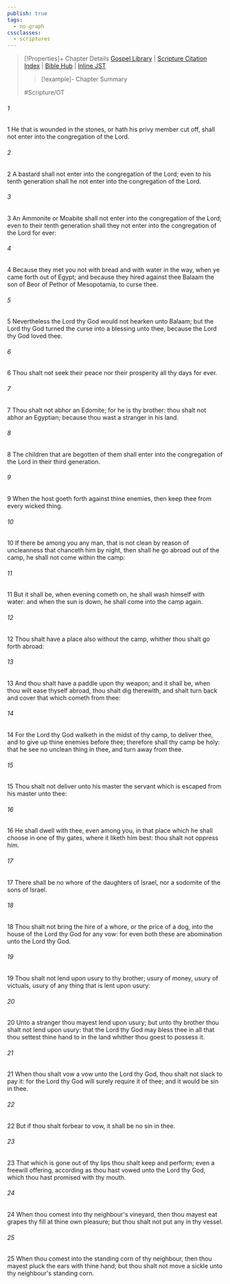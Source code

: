 ```yaml
---
publish: true
tags:
  - no-graph
cssclasses:
  - scriptures
---
```

>[!Properties]+ Chapter Details
>[Gospel Library](https://churchofjesuschrist.org/study/scriptures/ot/deut/23?lang=eng)    |    [Scripture Citation Index](https://scriptures.byu.edu/#06917::c06917)    |    [Bible Hub](https://biblehub.com/deuteronomy/23.htm)    |    [Inline JST](https://scripturetoolbox.com/html/ic/Deuteronomy/23.html)
>>[!example]- Chapter Summary
>> 
> 
>
>#Scripture/OT
###### 1
1 He that is wounded in the stones, or hath his privy member cut off, shall not enter into the congregation of the Lord.
###### 2
2 A bastard shall not enter into the congregation of the Lord; even to his tenth generation shall he not enter into the congregation of the Lord.
###### 3
3 An Ammonite or Moabite shall not enter into the congregation of the Lord; even to their tenth generation shall they not enter into the congregation of the Lord for ever:
###### 4
4 Because they met you not with bread and with water in the way, when ye came forth out of Egypt; and because they hired against thee Balaam the son of Beor of Pethor of Mesopotamia, to curse thee.
###### 5
5 Nevertheless the Lord thy God would not hearken unto Balaam; but the Lord thy God turned the curse into a blessing unto thee, because the Lord thy God loved thee.
###### 6
6 Thou shalt not seek their peace nor their prosperity all thy days for ever.
###### 7
7 Thou shalt not abhor an Edomite; for he is thy brother: thou shalt not abhor an Egyptian; because thou wast a stranger in his land.
###### 8
8 The children that are begotten of them shall enter into the congregation of the Lord in their third generation.
###### 9
9 When the host goeth forth against thine enemies, then keep thee from every wicked thing.
###### 10
10 If there be among you any man, that is not clean by reason of uncleanness that chanceth him by night, then shall he go abroad out of the camp, he shall not come within the camp:
###### 11
11 But it shall be, when evening cometh on, he shall wash himself with water: and when the sun is down, he shall come into the camp again.
###### 12
12 Thou shalt have a place also without the camp, whither thou shalt go forth abroad:
###### 13
13 And thou shalt have a paddle upon thy weapon; and it shall be, when thou wilt ease thyself abroad, thou shalt dig therewith, and shalt turn back and cover that which cometh from thee:
###### 14
14 For the Lord thy God walketh in the midst of thy camp, to deliver thee, and to give up thine enemies before thee; therefore shall thy camp be holy: that he see no unclean thing in thee, and turn away from thee.
###### 15
15 Thou shalt not deliver unto his master the servant which is escaped from his master unto thee:
###### 16
16 He shall dwell with thee, even among you, in that place which he shall choose in one of thy gates, where it liketh him best: thou shalt not oppress him.
###### 17
17 There shall be no whore of the daughters of Israel, nor a sodomite of the sons of Israel.
###### 18
18 Thou shalt not bring the hire of a whore, or the price of a dog, into the house of the Lord thy God for any vow: for even both these are abomination unto the Lord thy God.
###### 19
19 Thou shalt not lend upon usury to thy brother; usury of money, usury of victuals, usury of any thing that is lent upon usury:
###### 20
20 Unto a stranger thou mayest lend upon usury; but unto thy brother thou shalt not lend upon usury: that the Lord thy God may bless thee in all that thou settest thine hand to in the land whither thou goest to possess it.
###### 21
21 When thou shalt vow a vow unto the Lord thy God, thou shalt not slack to pay it: for the Lord thy God will surely require it of thee; and it would be sin in thee.
###### 22
22 But if thou shalt forbear to vow, it shall be no sin in thee.
###### 23
23 That which is gone out of thy lips thou shalt keep and perform; even a freewill offering, according as thou hast vowed unto the Lord thy God, which thou hast promised with thy mouth.
###### 24
24 When thou comest into thy neighbour's vineyard, then thou mayest eat grapes thy fill at thine own pleasure; but thou shalt not put any in thy vessel.
###### 25
25 When thou comest into the standing corn of thy neighbour, then thou mayest pluck the ears with thine hand; but thou shalt not move a sickle unto thy neighbour's standing corn.
